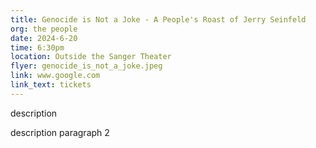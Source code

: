 ```yaml
---
title: Genocide is Not a Joke - A People's Roast of Jerry Seinfeld
org: the people
date: 2024-6-20
time: 6:30pm
location: Outside the Sanger Theater
flyer: genocide_is_not_a_joke.jpeg
link: www.google.com
link_text: tickets
---
```


description

description paragraph 2


